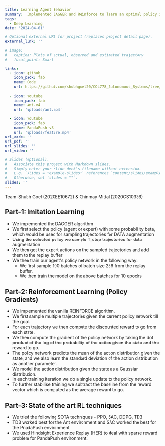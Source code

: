 ```yaml
---
title: Learning Agent Behavior
summary:  Implemented DAGGER and Reinforce to learn an optimal policy in Hopper-v4 and Ant-v4 environments from OpenAI Gym
tags:
  - Deep Learning
date: '2024-04-01'

# Optional external URL for project (replaces project detail page).
external_link: ''

# image: 
#   caption: Plots of actual, observed and estimated trajectory
#   focal_point: Smart

links:
  - icon: github
    icon_pack: fab
    name: Code
    url: https://github.com/shubhgoel20/COL778_Autonomous_Systems/tree/main/A4
 
  - icon: youtube
    icon_pack: fab
    name: Ant-v4
    url: 'uploads/ant.mp4'

  - icon: youtube
    icon_pack: fab
    name: PandaPush-v3
    url: 'uploads/feature.mp4'
url_code: ''
url_pdf: ''
url_slides: ''
url_video: ''

# Slides (optional).
#   Associate this project with Markdown slides.
#   Simply enter your slide deck's filename without extension.
#   E.g. `slides = "example-slides"` references `content/slides/example-slides.md`.
#   Otherwise, set `slides = ""`.
slides: ''
---
```

Team-Shubh Goel (2020EE10672) & Chinmay Mittal (2020CS10336)

## Part-1: Imitation Learning

- We implemented the DAGGER algorithm
- We first select the policy (agent or expert) with some probablility beta, which would be used for sampling trajectories for DATA augmentation
- Using the selected policy we sample T_step trajectories for data augmentation
- We then get the expert actions on the sampled trajectories and add them to the replay buffer
- We then train our agent's policy network in the following way:
  - We first sample 100 batches of batch size 256 from the replay buffer.
  - We then train the model on the above batches for 10 epochs

## Part-2: Reinforcement Learning (Policy Gradients)

- We implemented the vanilla REINFORCE algorithm.
- We first sample multiple trajectories given the current policy network till the goal.
- For each trajectory we then compute the discounted reward to go from each state.
- We then compute the gradient of the policy network by taking the dot product of the log of the probability of the action given the state and the reward to go.
- The policy network predicts the mean of the action distribution given the state, and we also learn the standard deviation of the action distribution as another parameter.
- We model the action distribution given the state as a Gaussian distribution.
- In each training iteration we do a single update to the policy network.
- To further stabilise training we subtract the baseline from the reward vector which is computed as the average reward to go.

## Part-3: State of the art RL techniques

- We tried the following SOTA techniques - PPO, SAC, DDPG, TD3
- TD3 worked best for the Ant environment and SAC worked the best for the PnadaPush environment
- We used Hindsight Experience Replay (HER) to deal with sparse reward problem for PandaPush environment.
